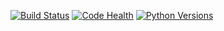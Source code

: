 [![Build Status](https://travis-ci.org/mkli90/wordspot.svg?branch=master)](https://travis-ci.org/mkli90/wordspot)
[![Code Health](https://landscape.io/github/mkli90/wordspot/master/landscape.svg?style=flat)](https://landscape.io/github/mkli90/wordspot/master)
[![Python Versions](https://img.shields.io/badge/python-3.5-blue.svg)](https://travis-ci.org/mkli90/wordspot)
